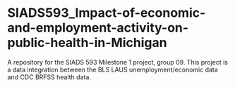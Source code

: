 # SIADS593_Impact-of-economic-and-employment-activity-on-public-health-in-Michigan
A repository for the SIADS 593 Milestone 1 project, group 09. This project is a data integration between the BLS LAUS unemployment/economic data and CDC BRFSS health data.
